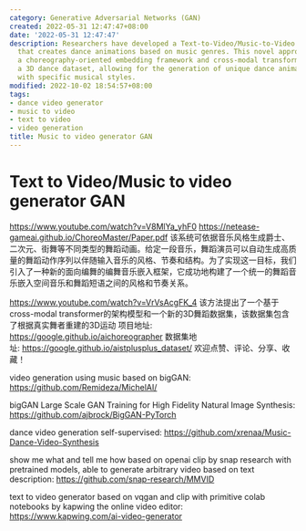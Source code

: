 ```yaml
---
category: Generative Adversarial Networks (GAN)
created: 2022-05-31 12:47:47+08:00
date: '2022-05-31 12:47:47'
description: Researchers have developed a Text-to-Video/Music-to-Video generator GAN
  that creates dance animations based on music genres. This novel approach utilizes
  a choreography-oriented embedding framework and cross-modal transformers to build
  a 3D dance dataset, allowing for the generation of unique dance animations synchronized
  with specific musical styles.
modified: 2022-10-02 18:54:57+08:00
tags:
- dance video generator
- music to video
- text to video
- video generation
title: Music to video generator GAN
---
```


# Text to Video/Music to video generator GAN

https://www.youtube.com/watch?v=V8MlYa_yhF0
https://netease-gameai.github.io/ChoreoMaster/Paper.pdf
该系统可依据音乐风格生成爵士、二次元、街舞等不同类型的舞蹈动画。给定一段音乐，舞蹈演员可以自动生成高质量的舞蹈动作序列以伴随输入音乐的风格、节奏和结构。为了实现这一目标，我们引入了一种新的面向编舞的编舞音乐嵌入框架，它成功地构建了一个统一的舞蹈音乐嵌入空间音乐和舞蹈短语之间的风格和节奏关系。

https://www.youtube.com/watch?v=VrVsAcgFK_4
该方法提出了一个基于cross-modal transformer的架构模型和一个新的3D舞蹈数据集，该数据集包含了根据真实舞者重建的3D运动
项目地址: https://google.github.io/aichoreographer
数据集地址: https://google.github.io/aistplusplus_dataset/
欢迎点赞、评论、分享、收藏！

video generation using music based on bigGAN:
https://github.com/Remideza/MichelAI/

bigGAN Large Scale GAN Training for High Fidelity Natural Image Synthesis:
https://github.com/ajbrock/BigGAN-PyTorch

dance video generation self-supervised:
https://github.com/xrenaa/Music-Dance-Video-Synthesis

show me what and tell me how based on openai clip by snap research with pretrained models, able to generate arbitrary video based on text description:
https://github.com/snap-research/MMVID

text to video generator based on vqgan and clip with primitive colab notebooks by kapwing the online video editor:
https://www.kapwing.com/ai-video-generator
